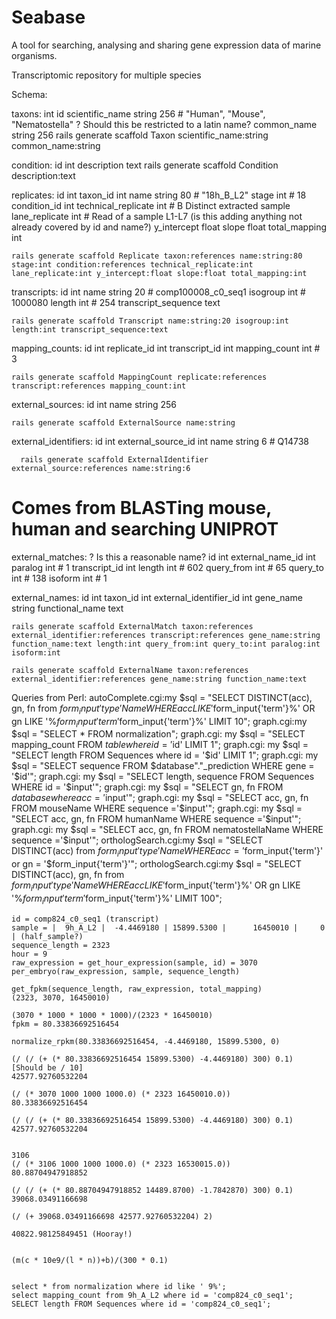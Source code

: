 Seabase
=======

A tool for searching, analysing and sharing gene expression data of marine
organisms.


Transcriptomic repository for multiple species

Schema:

taxons:
	int id
	scientific_name string 256 # "Human", "Mouse", "Nematostella" ? Should this be restricted to a latin name?
	common_name string 256
rails generate scaffold Taxon scientific_name:string common_name:string

condition:
	id int
	description text
rails generate scaffold Condition description:text

replicates:
	id int
	taxon_id int
	name string 80 # "18h_B_L2"
	stage int # 18
	condition_id int
	technical_replicate int # B Distinct extracted sample
	lane_replicate int # Read of a sample L1-L7 (is this adding anything not already covered by id and name?)
	y_intercept float
	slope float
	total_mapping int

    rails generate scaffold Replicate taxon:references name:string:80 stage:int condition:references technical_replicate:int lane_replicate:int y_intercept:float slope:float total_mapping:int

transcripts:
	id int
	name string 20 # comp100008_c0_seq1
	isogroup int # 1000080
	length int # 254
	transcript_sequence text

    rails generate scaffold Transcript name:string:20 isogroup:int length:int transcript_sequence:text

mapping_counts:
	id int
	replicate_id int
	transcript_id int
	mapping_count int # 3

    rails generate scaffold MappingCount replicate:references transcript:references mapping_count:int

external_sources:
	id int
	name string 256
	
	rails generate scaffold ExternalSource name:string

external_identifiers:
	id int
	external_source_id int
	name string 6 # Q14738
	
	  rails generate scaffold ExternalIdentifier external_source:references name:string:6

# Comes from BLASTing mouse, human and searching UNIPROT
external_matches: ? Is this a reasonable name?
	id int
	external_name_id int
	paralog int # 1
	transcript_id int
	length int # 602
	query_from int # 65
	query_to int # 138
	isoform int # 1

external_names:
  id int
  taxon_id int
  external_identifier_id int
  gene_name string
  functional_name text
  
  
    rails generate scaffold ExternalMatch taxon:references external_identifier:references transcript:references gene_name:string function_name:text length:int query_from:int query_to:int paralog:int isoform:int

    rails generate scaffold ExternalName taxon:references external_identifier:references gene_name:string function_name:text

Queries from Perl:
autoComplete.cgi:my $sql = "SELECT DISTINCT(acc), gn, fn from $form_input{'type'}Name WHERE acc LIKE '%$form_input{'term'}%' OR gn LIKE '%$form_input{'term'}%' OR fn LIKE '%$form_input{'term'}%' LIMIT 10";
graph.cgi:my $sql = "SELECT * FROM normalization";
graph.cgi:	my $sql = "SELECT mapping_count FROM $table where id = '$id' LIMIT 1";
graph.cgi:	my $sql = "SELECT length FROM Sequences where id = '$id' LIMIT 1";
graph.cgi:	my $sql = "SELECT sequence FROM $database"."_prediction WHERE gene = '$id'";
graph.cgi:	my $sql = "SELECT length, sequence FROM Sequences WHERE id = '$input'";
graph.cgi:	my $sql = "SELECT gn, fn FROM $database where acc = '$input'";
graph.cgi:	my $sql = "SELECT acc, gn, fn FROM mouseName WHERE sequence ='$input'";
graph.cgi:        my $sql = "SELECT acc, gn, fn FROM humanName WHERE sequence ='$input'";
graph.cgi:        my $sql = "SELECT acc, gn, fn FROM nematostellaName WHERE sequence ='$input'";
orthologSearch.cgi:my $sql = "SELECT DISTINCT(acc) from $form_input{'type'}Name WHERE acc = '$form_input{'term'}' or gn = '$form_input{'term'}'";
orthologSearch.cgi:my $sql = "SELECT DISTINCT(acc), gn, fn from $form_input{'type'}Name WHERE acc LIKE '%$form_input{'term'}%' OR gn LIKE '%$form_input{'term'}%' OR fn LIKE '%$form_input{'term'}%' LIMIT 100";


	id = comp824_c0_seq1 (transcript)
	sample = |  9h_A_L2 |  -4.4469180 | 15899.5300 |      16450010 |     0 | (half_sample?)
	sequence_length = 2323
	hour = 9
	raw_expression = get_hour_expression(sample, id) = 3070
	per_embryo(raw_expression, sample, sequence_length)

	get_fpkm(sequence_length, raw_expression, total_mapping)
	(2323, 3070, 16450010)

	(3070 * 1000 * 1000 * 1000)/(2323 * 16450010)
	fpkm = 80.33836692516454

	normalize_rpkm(80.33836692516454, -4.4469180, 15899.5300, 0)

	(/ (/ (+ (* 80.33836692516454 15899.5300) -4.4469180) 300) 0.1)
	[Should be / 10]
	42577.92760532204

	(/ (* 3070 1000 1000 1000.0) (* 2323 16450010.0))
	80.33836692516454

	(/ (/ (+ (* 80.33836692516454 15899.5300) -4.4469180) 300) 0.1)
	42577.92760532204


	3106
	(/ (* 3106 1000 1000 1000.0) (* 2323 16530015.0))
	80.88704947918852

	(/ (/ (+ (* 80.88704947918852 14489.8700) -1.7842870) 300) 0.1)
	39068.03491166698

	(/ (+ 39068.03491166698 42577.92760532204) 2)

	40822.98125849451 (Hooray!)


	(m(c * 10e9/(l * n))+b)/(300 * 0.1)


	select * from normalization where id like ' 9%';                                
	select mapping_count from 9h_A_L2 where id = 'comp824_c0_seq1';                 
	SELECT length FROM Sequences where id = 'comp824_c0_seq1';                      
